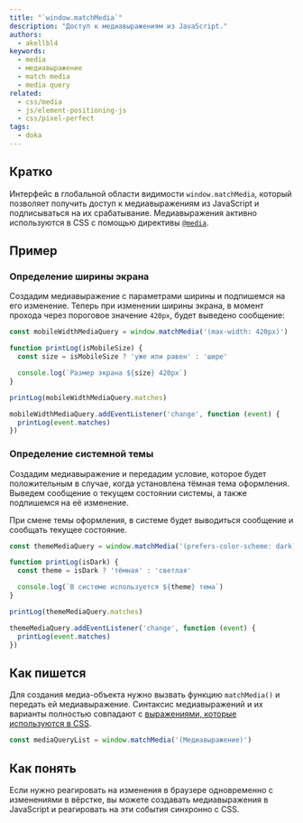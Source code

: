 ```yaml
---
title: "`window.matchMedia`"
description: "Доступ к медиавыражениям из JavaScript."
authors:
  - akellbl4
keywords:
  - media
  - медиавыражение
  - match media
  - media query
related:
  - css/media
  - js/element-positioning-js
  - css/pixel-perfect
tags:
  - doka
---
```


## Кратко

Интерфейс в глобальной области видимости `window.matchMedia`, который позволяет получить доступ к медиавыражениям из JavaScript и подписываться на их срабатывание. Медиавыражения активно используются в CSS с помощью директивы [`@media`](/css/media/).

## Пример

### Определение ширины экрана

Создадим медиавыражение с параметрами ширины и подпишемся на его изменение. Теперь при изменении ширины экрана, в момент прохода через пороговое значение `420px`, будет выведено сообщение:

```js
const mobileWidthMediaQuery = window.matchMedia('(max-width: 420px)')

function printLog(isMobileSize) {
  const size = isMobileSize ? 'уже или равен' : 'шире'

  console.log(`Размер экрана ${size} 420px`)
}

printLog(mobileWidthMediaQuery.matches)

mobileWidthMediaQuery.addEventListener('change', function (event) {
  printLog(event.matches)
})
```

### Определение системной темы

Создадим медиавыражение и передадим условие, которое будет положительным в случае, когда установлена тёмная тема оформления. Выведем сообщение о текущем состоянии системы, а также подпишемся на её изменение.

При смене темы оформления, в системе будет выводиться сообщение и сообщать текущее состояние.

```js
const themeMediaQuery = window.matchMedia('(prefers-color-scheme: dark)')

function printLog(isDark) {
  const theme = isDark ? 'тёмная' : 'светлая'

  console.log(`В системе используется ${theme} тема`)
}

printLog(themeMediaQuery.matches)

themeMediaQuery.addEventListener('change', function (event) {
  printLog(event.matches)
})
```

## Как пишется

Для создания медиа-объекта нужно вызвать функцию `matchMedia()` и передать ей медиавыражение. Синтаксис медиавыражений и их варианты полностью совпадают с [выражениями, которые используются в CSS](/css/media/).

```js
const mediaQueryList = window.matchMedia('(Медиавыражение)')
```

## Как понять

Если нужно реагировать на изменения в браузере одновременно с изменениями в вёрстке, вы можете создавать медиавыражения в JavaScript и реагировать на эти события синхронно с CSS.
